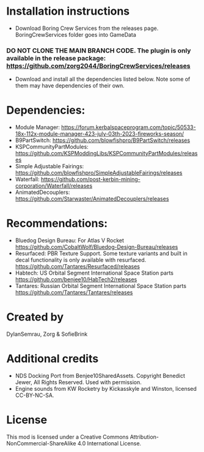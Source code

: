 # Installation instructions
- Download Boring Crew Services from the releases page. BoringCrewServices folder goes into GameData
### DO NOT CLONE THE MAIN BRANCH CODE. The plugin is only available in the release package: https://github.com/zorg2044/BoringCrewServices/releases   
- Download and install all the dependencies listed below. Note some of them may have dependencies of their own.

# Dependencies:

- Module Manager: https://forum.kerbalspaceprogram.com/topic/50533-18x-112x-module-manager-423-july-03th-2023-fireworks-season/
- B9PartSwitch: https://github.com/blowfishpro/B9PartSwitch/releases
- KSPCommunityPartModules: https://github.com/KSPModdingLibs/KSPCommunityPartModules/releases
- Simple Adjustable Fairings: https://github.com/blowfishpro/SimpleAdjustableFairings/releases
- Waterfall: https://github.com/post-kerbin-mining-corporation/Waterfall/releases
- AnimatedDecouplers: https://github.com/Starwaster/AnimatedDecouplers/releases

# Recommendations:

- Bluedog Design Bureau: For Atlas V Rocket https://github.com/CobaltWolf/Bluedog-Design-Bureau/releases
- Resurfaced: PBR Texture Support. Some texture variants and built in decal functionality is only available with resurfaced. https://github.com/Tantares/Resurfaced/releases
- Habtech: US Orbital Segment International Space Station parts https://github.com/benjee10/HabTech2/releases
- Tantares: Russian Orbital Segment International Space Station parts https://github.com/Tantares/Tantares/releases

# Created by
DylanSemrau, Zorg & SofieBrink

# Additional credits

- NDS Docking Port from Benjee10SharedAssets. Copyright Benedict Jewer, All Rights Reserved. Used with permission.
- Engine sounds from KW Rocketry by Kickasskyle and Winston, licensed CC-BY-NC-SA.

# License
This mod is licensed under a Creative Commons Attribution-NonCommercial-ShareAlike 4.0 International License.
